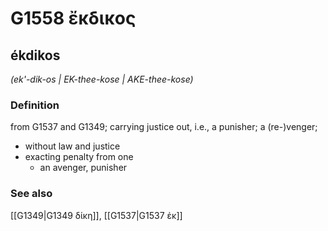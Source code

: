 # G1558 ἔκδικος

## ékdikos

_(ek'-dik-os | EK-thee-kose | AKE-thee-kose)_

### Definition

from G1537 and G1349; carrying justice out, i.e., a punisher; a (re-)venger; 

- without law and justice
- exacting penalty from one
  - an avenger, punisher

### See also

[[G1349|G1349 δίκη]], [[G1537|G1537 ἐκ]]
